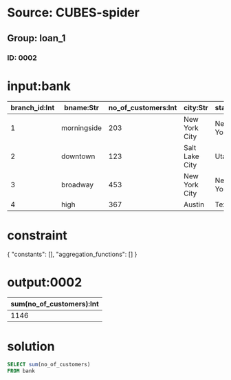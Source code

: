 # Source: CUBES-spider
## Group: loan_1
### ID: 0002

# input:bank

| branch_id:Int | bname:Str | no_of_customers:Int | city:Str | state:Str |
|---|---|---|---|---|
| 1 | morningside | 203 | New York City | New York |
| 2 | downtown | 123 | Salt Lake City | Utah |
| 3 | broadway | 453 | New York City | New York |
| 4 | high | 367 | Austin | Texas |

# constraint

{
  "constants": [],
  "aggregation_functions": []
}

# output:0002

| sum(no_of_customers):Int |
|---|
| 1146 |

# solution

```sql
SELECT sum(no_of_customers)
FROM bank
```
